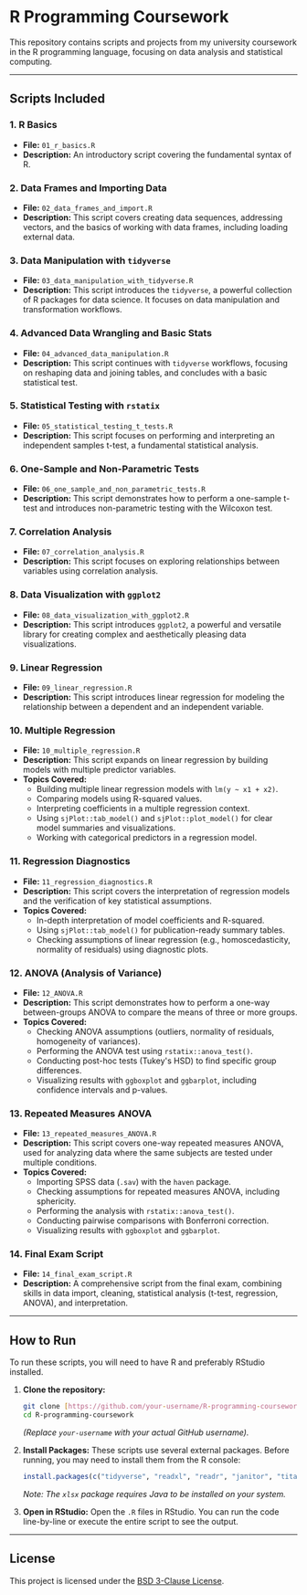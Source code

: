 # R Programming Coursework 

This repository contains scripts and projects from my university coursework in the R programming language, focusing on data analysis and statistical computing.

---

## Scripts Included

### 1. R Basics
* **File:** `01_r_basics.R`
* **Description:** An introductory script covering the fundamental syntax of R.

### 2. Data Frames and Importing Data
* **File:** `02_data_frames_and_import.R`
* **Description:** This script covers creating data sequences, addressing vectors, and the basics of working with data frames, including loading external data.

### 3. Data Manipulation with `tidyverse`
* **File:** `03_data_manipulation_with_tidyverse.R`
* **Description:** This script introduces the `tidyverse`, a powerful collection of R packages for data science. It focuses on data manipulation and transformation workflows.

### 4. Advanced Data Wrangling and Basic Stats
* **File:** `04_advanced_data_manipulation.R`
* **Description:** This script continues with `tidyverse` workflows, focusing on reshaping data and joining tables, and concludes with a basic statistical test.

### 5. Statistical Testing with `rstatix`
* **File:** `05_statistical_testing_t_tests.R`
* **Description:** This script focuses on performing and interpreting an independent samples t-test, a fundamental statistical analysis.

### 6. One-Sample and Non-Parametric Tests
* **File:** `06_one_sample_and_non_parametric_tests.R`
* **Description:** This script demonstrates how to perform a one-sample t-test and introduces non-parametric testing with the Wilcoxon test.

### 7. Correlation Analysis
* **File:** `07_correlation_analysis.R`
* **Description:** This script focuses on exploring relationships between variables using correlation analysis.

### 8. Data Visualization with `ggplot2`
* **File:** `08_data_visualization_with_ggplot2.R`
* **Description:** This script introduces `ggplot2`, a powerful and versatile library for creating complex and aesthetically pleasing data visualizations.

### 9. Linear Regression
* **File:** `09_linear_regression.R`
* **Description:** This script introduces linear regression for modeling the relationship between a dependent and an independent variable.

### 10. Multiple Regression
* **File:** `10_multiple_regression.R`
* **Description:** This script expands on linear regression by building models with multiple predictor variables.
* **Topics Covered:**
    * Building multiple linear regression models with `lm(y ~ x1 + x2)`.
    * Comparing models using R-squared values.
    * Interpreting coefficients in a multiple regression context.
    * Using `sjPlot::tab_model()` and `sjPlot::plot_model()` for clear model summaries and visualizations.
    * Working with categorical predictors in a regression model.

### 11. Regression Diagnostics
* **File:** `11_regression_diagnostics.R`
* **Description:** This script covers the interpretation of regression models and the verification of key statistical assumptions.
* **Topics Covered:**
    * In-depth interpretation of model coefficients and R-squared.
    * Using `sjPlot::tab_model()` for publication-ready summary tables.
    * Checking assumptions of linear regression (e.g., homoscedasticity, normality of residuals) using diagnostic plots.

### 12. ANOVA (Analysis of Variance)
* **File:** `12_ANOVA.R`
* **Description:** This script demonstrates how to perform a one-way between-groups ANOVA to compare the means of three or more groups.
* **Topics Covered:**
    * Checking ANOVA assumptions (outliers, normality of residuals, homogeneity of variances).
    * Performing the ANOVA test using `rstatix::anova_test()`.
    * Conducting post-hoc tests (Tukey's HSD) to find specific group differences.
    * Visualizing results with `ggboxplot` and `ggbarplot`, including confidence intervals and p-values.

### 13. Repeated Measures ANOVA
* **File:** `13_repeated_measures_ANOVA.R`
* **Description:** This script covers one-way repeated measures ANOVA, used for analyzing data where the same subjects are tested under multiple conditions.
* **Topics Covered:**
    * Importing SPSS data (`.sav`) with the `haven` package.
    * Checking assumptions for repeated measures ANOVA, including sphericity.
    * Performing the analysis with `rstatix::anova_test()`.
    * Conducting pairwise comparisons with Bonferroni correction.
    * Visualizing results with `ggboxplot` and `ggbarplot`.

### 14. Final Exam Script
* **File:** `14_final_exam_script.R`
* **Description:** A comprehensive script from the final exam, combining skills in data import, cleaning, statistical analysis (t-test, regression, ANOVA), and interpretation.

---

## How to Run

To run these scripts, you will need to have R and preferably RStudio installed.

1.  **Clone the repository:**
    ```bash
    git clone [https://github.com/your-username/R-programming-coursework.git](https://github.com/your-username/R-programming-coursework.git)
    cd R-programming-coursework
    ```
    *(Replace `your-username` with your actual GitHub username).*

2.  **Install Packages:**
    These scripts use several external packages. Before running, you may need to install them from the R console:
    ```R
    install.packages(c("tidyverse", "readxl", "readr", "janitor", "titanic", "skimr", "rstatix", "datarium", "ggpubr", "PerformanceAnalytics", "xlsx", "PogromcyDanych", "ggrepel", "ggthemes", "jtools", "sjPlot", "ggfortify", "broom", "haven", "report", "ggstatsplot", "openxlsx", "hrbrthemes", "car", "multcomp"))
    ```
    *Note: The `xlsx` package requires Java to be installed on your system.*

3.  **Open in RStudio:**
    Open the `.R` files in RStudio. You can run the code line-by-line or execute the entire script to see the output.

---

## License

This project is licensed under the [BSD 3-Clause License](LICENSE).
